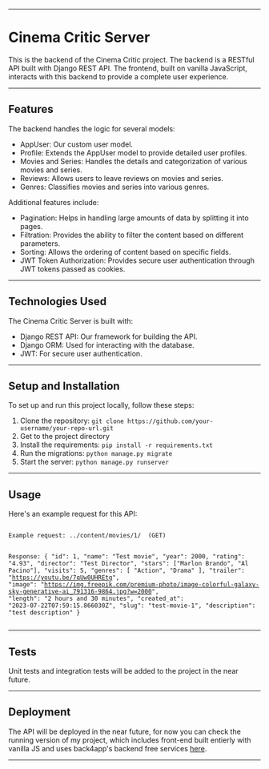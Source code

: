 <hr>
<h1>Cinema Critic Server</h1>
<p>
  This is the backend of the Cinema Critic project. The backend is a RESTful API built with Django REST API. The frontend, built on vanilla JavaScript, interacts with this backend to provide a complete user experience.
</p>
<hr>

<h2>Features</h2>
<p>The backend handles the logic for several models:</p>
<ul>
  <li>AppUser: Our custom user model.</li>
  <li>Profile: Extends the AppUser model to provide detailed user profiles.</li>
  <li>Movies and Series: Handles the details and categorization of various movies and series.</li>
  <li>Reviews: Allows users to leave reviews on movies and series.</li>
  <li>Genres: Classifies movies and series into various genres.</li>
</ul>
<p>Additional features include:</p>
<ul>
  <li>Pagination: Helps in handling large amounts of data by splitting it into pages.</li>
  <li>Filtration: Provides the ability to filter the content based on different parameters.</li>
  <li>Sorting: Allows the ordering of content based on specific fields.</li>
  <li>JWT Token Authorization: Provides secure user authentication through JWT tokens passed as cookies.</li>
</ul>
<hr>

<h2>Technologies Used</h2>
<p>The Cinema Critic Server is built with:</p>
<ul>
  <li>Django REST API: Our framework for building the API.</li>
  <li>Django ORM: Used for interacting with the database.</li>
  <li>JWT: For secure user authentication.</li>
</ul>
<hr>
<h2>Setup and Installation</h2>
<p>To set up and run this project locally, follow these steps:</p>
<ol>
  <li>Clone the repository: <code>git clone https://github.com/your-username/your-repo-url.git</code></li>
  <li>Get to the project directory</li>
  <li>Install the requirements: <code>pip install -r requirements.txt</code></li>
  <li>Run the migrations: <code>python manage.py migrate</code></li>
  <li>Start the server: <code>python manage.py runserver</code></li>
</ol>
<hr>
<h2>Usage</h2>
<p>Here's an example request for this API:</p>
<pre><code>
Example request: ../content/movies/1/  (GET)

Response:
{
    "id": 1,
    "name": "Test movie",
    "year": 2000,
    "rating": "4.93",
    "director": "Test Director",
    "stars": ["Marlon Brando", "Al Pacino"],
    "visits": 5,
    "genres": [
        "Action",
        "Drama"
    ],
    "trailer": "https://youtu.be/7qUw0UHREtg",
    "image": "https://img.freepik.com/premium-photo/image-colorful-galaxy-sky-generative-ai_791316-9864.jpg?w=2000",
    "length": "2 hours and 30 minutes",
    "created_at": "2023-07-22T07:59:15.866030Z",
    "slug": "test-movie-1",
    "description": "test description"
}
</code></pre>
<hr>
<h2>Tests</h2>
<p>Unit tests and integration tests will be added to the project in the near future.</p>
<hr>
<h2>Deployment</h2>
<p>The API will be deployed in the near future, for now you can check the running version of my project, which includes front-end built entierly with vanilla JS and uses back4app's backend free services <a href="https://cinema-critics.web.app/">here</a>.</p>
<hr>
